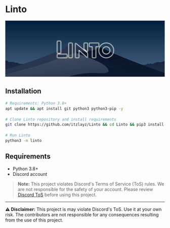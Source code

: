# Linto

![Linto Banner](https://raw.githubusercontent.com/itzlayz/Linto/main/assets/linto_banner.png)

## Installation

```bash
# Requirements: Python 3.8+
apt update && apt install git python3 python3-pip -y

# Clone Linto repository and install requirements
git clone https://github.com/itzlayz/Linto && cd Linto && pip3 install -r requirements.txt

# Run Linto
python3 -m linto
```

## Requirements

- Python 3.8+
- Discord account

> **Note:** This project violates Discord's Terms of Service (ToS) rules. We are not responsible for the safety of your account. Please review [Discord ToS](https://discord.com/terms) before using this project.

---

**⚠️ Disclaimer:**
This project is may violate Discord's ToS. Use it at your own risk. The contributors are not responsible for any consequences resulting from the use of this project.
